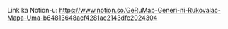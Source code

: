 Link ka Notion-u:
https://www.notion.so/GeRuMap-Generi-ni-Rukovalac-Mapa-Uma-b64813648acf4281ac2143dfe2024304